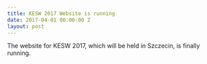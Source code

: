 ```yaml
---
title: KESW 2017 Website is running
date: 2017-04-01 00:00:00 Z
layout: post
---
```


<p class="text-justify">The website for KESW 2017, which will be held in Szczecin, is finally running.</p>
